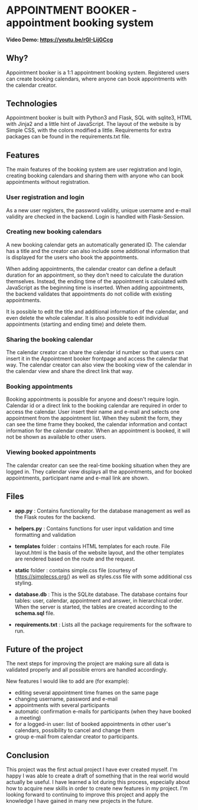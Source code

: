 # APPOINTMENT BOOKER - appointment booking system

#### Video Demo: <https://youtu.be/rGI-LijGCcg>

## Why?

Appointment booker is a 1:1 appointment booking system. Registered users can create booking calendars, where anyone can book appointments with the calendar creator.

## Technologies

Appointment booker is built with Python3 and Flask, SQL with sqlite3, HTML with Jinja2 and a little hint of JavaScript. The layout of the website is by Simple CSS, with the colors modified a little. Requirements for extra packages can be found in the requirements.txt file.

## Features

The main features of the booking system are user registration and login, creating booking calendars and sharing them with anyone who can book appointments without registration.

### User registration and login

As a new user registers, the password validity, unique username and e-mail validity are checked in the backend. Login is handled with Flask-Session.

### Creating new booking calendars

A new booking calendar gets an automatically generated ID. The calendar has a title and the creator can also include some additional information that is displayed for the users who book the appointments.

When adding appointments, the calendar creator can define a default duration for an appointment, so they don't need to calculate the duration themselves. Instead, the ending time of the appointment is calculated with JavaScript as the beginning time is inserted. When adding appointments, the backend validates that appointments do not collide with existing appointments.

It is possible to edit the title and additional information of the calendar, and even delete the whole calendar. It is also possible to edit individual appointments (starting and ending time) and delete them.

### Sharing the booking calendar

The calendar creator can share the calendar id number so that users can insert it in the Appointment booker frontpage and access the calendar that way. The calendar creator can also view the booking view of the calendar in the calendar view and share the direct link that way.

### Booking appointments

Booking appointments is possible for anyone and doesn't require login. Calendar id or a direct link to the booking calendar are required in order to access the calendar. User insert their name and e-mail and selects one appointment from the appointment list. When they submit the form, they can see the time frame they booked, the calendar information and contact information for the calendar creator. When an appointment is booked, it will not be shown as available to other users.

### Viewing booked appointments

The calendar creator can see the real-time booking situation when they are logged in. They calendar view displays all the appointments, and for booked appointments, participant name and e-mail link are shown.

## Files

- **app.py** : Contains functionality for the database management as well as the Flask routes for the backend.

- **helpers.py** : Contains functions for user input validation and time formatting and validation

- **templates** folder : contains HTML templates for each route. File layout.html is the basis of the website layout, and the other templates are rendered based on the route and the request.

- **static** folder : contains simple.css file (courtesy of https://simplecss.org/) as well as styles.css file with some additional css styling.

- **database.db** : This is the SQLite database. The database contains four tables: user, calendar, appointment and answer, in hierarchical order. When the server is started, the tables are created according to the **schema.sql** file.

- **requirements.txt** : Lists all the package requirements for the software to run.

## Future of the project

The next steps for improving the project are making sure all data is validated properly and all possible errors are handled accordingly.

New features I would like to add are (for example):

- editing several appointment time frames on the same page
- changing username, password and e-mail
- appointments with several participants
- automatic confirmation e-mails for participants (when they have booked a meeting)
- for a logged-in user: list of booked appointments in other user's calendars, possibility to cancel and change them
- group e-mail from calendar creator to participants.

## Conclusion

This project was the first actual project I have ever created myself. I'm happy I was able to create a draft of something that in the real world would actually be useful. I have learned a lot during this process, especially about how to acquire new skills in order to create new features in my project. I'm looking forward to continuing to improve this project and apply the knowledge I have gained in many new projects in the future.
